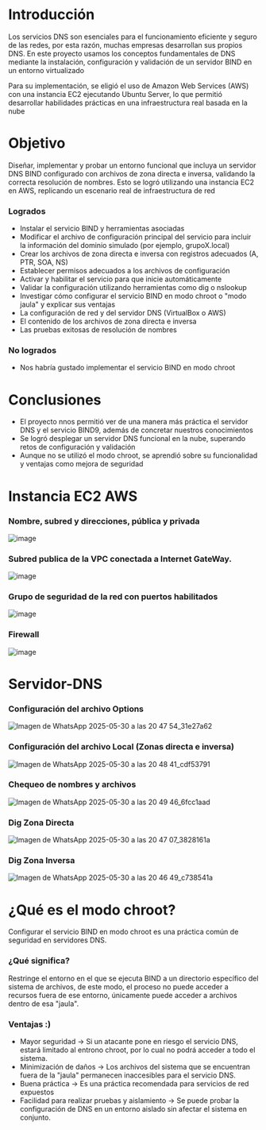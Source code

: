 # Introducción
Los servicios DNS son esenciales para el funcionamiento eficiente y seguro de las redes, por esta razón, muchas empresas desarrollan sus propios DNS. En este proyecto usamos los conceptos fundamentales de DNS mediante la instalación, configuración y validación de un servidor BIND en un entorno virtualizado

Para su implementación, se eligió el uso de Amazon Web Services (AWS) con una instancia EC2 ejecutando Ubuntu Server, lo que permitió desarrollar habilidades prácticas en una infraestructura real basada en la nube

# Objetivo
Diseñar, implementar y probar un entorno funcional que incluya un servidor DNS BIND configurado con archivos de zona directa e inversa, validando la correcta resolución de nombres. Esto se logró utilizando una instancia EC2 en AWS, replicando un escenario real de infraestructura de red

### Logrados
- Instalar el servicio BIND y herramientas asociadas
- Modificar el archivo de configuración principal del servicio para incluir la información
del dominio simulado (por ejemplo, grupoX.local)
- Crear los archivos de zona directa e inversa con registros adecuados (A, PTR, SOA,
NS)
- Establecer permisos adecuados a los archivos de configuración
- Activar y habilitar el servicio para que inicie automáticamente
- Validar la configuración utilizando herramientas como dig o nslookup
- Investigar cómo configurar el servicio BIND en modo chroot o "modo jaula" y explicar
sus ventajas
- La configuración de red y del servidor DNS (VirtualBox o AWS)
- El contenido de los archivos de zona directa e inversa
- Las pruebas exitosas de resolución de nombres

### No logrados
- Nos habría gustado implementar el servicio BIND en modo chroot

# Conclusiones
- El proyecto nnos permitió ver de una manera más práctica el servidor DNS y el servicio BIND9, además de concretar nuestros conocimientos
- Se logró desplegar un servidor DNS funcional en la nube, superando retos de configuración y validación
- Aunque no se utilizó el modo chroot, se aprendió sobre su funcionalidad y ventajas como mejora de seguridad

# Instancia EC2 AWS
### Nombre, subred y direcciones, pública y privada

![image](https://github.com/user-attachments/assets/9e299907-17ef-4189-ab6c-546c1615ef3b)

### Subred publica de la VPC conectada a Internet GateWay.

![image](https://github.com/user-attachments/assets/8eb72652-c746-4aaf-82fb-fa9c46c9c083)

### Grupo de seguridad de la red con puertos habilitados

![image](https://github.com/user-attachments/assets/9686689f-2f98-4fe8-92a1-923391f6e9b9)

### Firewall

![image](https://github.com/user-attachments/assets/a25aa861-8cc4-4d9c-ba7b-0fa1baa61114)

# Servidor-DNS

### Configuración del archivo Options
![Imagen de WhatsApp 2025-05-30 a las 20 47 54_31e27a62](https://github.com/user-attachments/assets/d867b938-52d5-44b6-9500-c7c0eba66ea2)

### Configuración del archivo Local (Zonas directa e inversa)
![Imagen de WhatsApp 2025-05-30 a las 20 48 41_cdf53791](https://github.com/user-attachments/assets/2b0e59e1-e23e-4f1b-a980-814b6a5191f7)

### Chequeo de nombres y archivos
![Imagen de WhatsApp 2025-05-30 a las 20 49 46_6fcc1aad](https://github.com/user-attachments/assets/3c9fd6c4-fe64-4ee6-ad1c-2eae1908a17b)



### Dig Zona Directa
![Imagen de WhatsApp 2025-05-30 a las 20 47 07_3828161a](https://github.com/user-attachments/assets/2506f130-b125-4635-b8d3-509565bd15ed)

### Dig Zona Inversa
![Imagen de WhatsApp 2025-05-30 a las 20 46 49_c738541a](https://github.com/user-attachments/assets/a4682f4c-2e18-4413-9f5a-c8021f701501)


# ¿Qué es el modo chroot?

Configurar el servicio BIND en modo chroot es una práctica común de seguridad en servidores DNS. 
### ¿Qué significa? 
Restringe el entorno en el que se ejecuta BIND a un directorio específico del sistema de archivos, de este modo, el proceso no puede acceder a recursos fuera de ese entorno, únicamente puede acceder a archivos dentro de esa "jaula".
### Ventajas :)
- Mayor seguridad -> Si un atacante pone en riesgo el servicio DNS, estará limitado al entrono chroot, por lo cual no podrá acceder a todo el sistema.
- Minimización de daños -> Los archivos del sistema que se encuentran fuera de la "jaula" permanecen inaccesibles para el servicio DNS.
- Buena práctica -> Es una práctica recomendada para servicios de red expuestos
- Facilidad para realizar pruebas y aislamiento -> Se puede probar la configuración de DNS en un entorno aislado sin afectar el sistema en conjunto.
